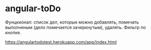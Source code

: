 # angular-toDo

Фунцкионал: список дел, которые можно добавлять, помечать выполненым (дело помечается зачеркнутым), удалять. Фильтр по кнопке.

https://angulartodotest.herokuapp.com/app/index.html